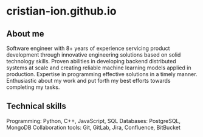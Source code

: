 # cristian-ion.github.io

## About me

Software engineer with 8+ years of experience servicing product development through innovative engineering solutions based on solid technology skills.
Proven abilities in developing backend distributed systems at scale and creating reliable machine learning models applied in production. Expertise in programming effective solutions in a timely manner.
Enthusiastic about my work and put forth my best efforts towards completing my tasks.

## Technical skills
Programming: Python, C++, JavaScript, SQL
Databases: PostgreSQL, MongoDB
Collaboration tools: Git, GitLab, Jira, Confluence, BitBucket
